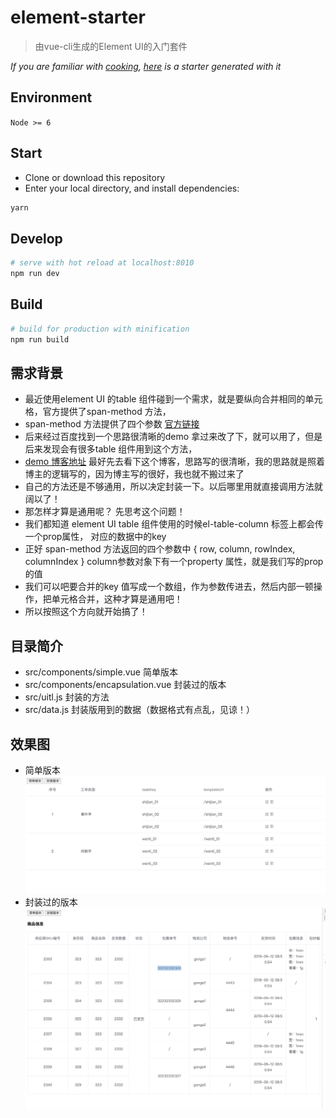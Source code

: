 # element-starter

> 由vue-cli生成的Element UI的入门套件

*If you are familiar with [cooking](https://github.com/elemefe/cooking), [here](https://github.com/ElementUI/element-cooking-starter) is a starter generated with it*

## Environment

`Node >= 6`

## Start

 - Clone or download this repository
 - Enter your local directory, and install dependencies:

``` bash
yarn
```

## Develop

``` bash
# serve with hot reload at localhost:8010
npm run dev
```

## Build

``` bash
# build for production with minification
npm run build
```

## 需求背景
 - 最近使用element UI 的table 组件碰到一个需求，就是要纵向合并相同的单元格，官方提供了span-method 方法，
 - span-method 方法提供了四个参数 [官方链接](https://element.eleme.cn/#/zh-CN/component/table)
 - 后来经过百度找到一个思路很清晰的demo 拿过来改了下，就可以用了，但是后来发现会有很多table 组件用到这个方法，
 - [demo 博客地址](https://blog.csdn.net/hefeng6500/article/details/82778680) 最好先去看下这个博客，思路写的很清晰，我的思路就是照着博主的逻辑写的，因为博主写的很好，我也就不搬过来了
 - 自己的方法还是不够通用，所以决定封装一下。以后哪里用就直接调用方法就阔以了！
 - 那怎样才算是通用呢？ 先思考这个问题！
 - 我们都知道 element UI table 组件使用的时候el-table-column 标签上都会传一个prop属性， 对应的数据中的key
 - 正好 span-method 方法返回的四个参数中 { row, column, rowIndex, columnIndex } column参数对象下有一个property 属性，就是我们写的prop 的值
 - 我们可以吧要合并的key 值写成一个数组，作为参数传进去，然后内部一顿操作，把单元格合并，这种才算是通用吧！
 - 所以按照这个方向就开始搞了！

## 目录简介
 - src/components/simple.vue 简单版本
 - src/components/encapsulation.vue 封装过的版本
 - src/uitl.js 封装的方法
 - src/data.js 封装版用到的数据（数据格式有点乱，见谅！）

## 效果图
 - 简单版本 
 ![Image text](./src/assets/images/jiandan.png)
 - 封装过的版本
 ![Image text](./src/assets/images/fengzhuang.png)